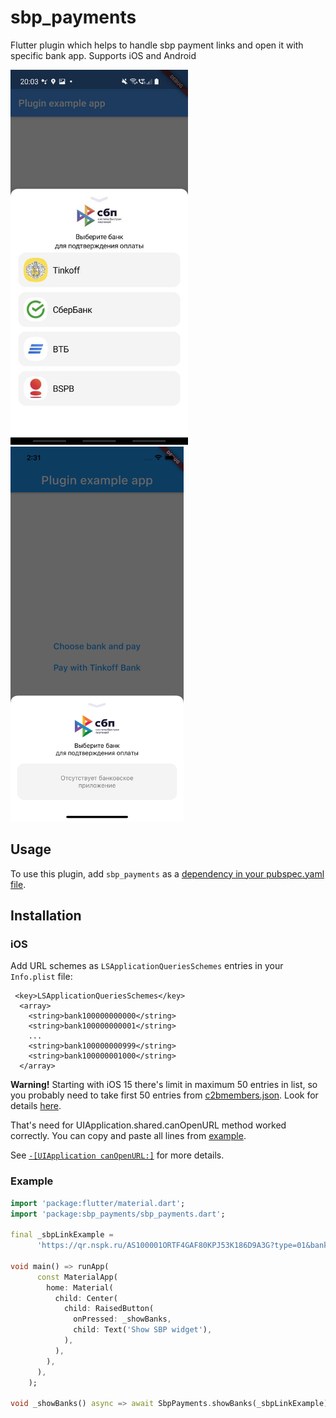 # sbp_payments

Flutter plugin which helps to handle sbp payment links and open it with specific bank app.
Supports iOS and Android

<p float="left">
 <img src="https://raw.githubusercontent.com/MrOlolo/sbp_payments/master/assets/sbp_android.jpg" height="600" alt="Android widget">
 <img src="https://raw.githubusercontent.com/MrOlolo/sbp_payments/master/assets/sbp_ios.png" height="600" alt="iOS widget">
</p>

## Usage
To use this plugin, add `sbp_payments` as a [dependency in your pubspec.yaml file](https://flutter.dev/platform-plugins/).

## Installation

### iOS
Add URL schemes as `LSApplicationQueriesSchemes` entries in your `Info.plist` file:

```
 <key>LSApplicationQueriesSchemes</key>
  <array>
    <string>bank100000000000</string>
    <string>bank100000000001</string>
    ...
    <string>bank100000000999</string>
    <string>bank100000001000</string>
  </array>
```

<b>Warning!</b> Starting with iOS 15 there's limit in maximum 50 entries in list, so you probably need to take first 50 entries from [c2bmembers.json](https://qr.nspk.ru/proxyapp/c2bmembers.json). Look for details [here](https://developer.apple.com/documentation/uikit/uiapplication/1622952-canopenurl#discussion).

That's need for UIApplication.shared.canOpenURL method worked correctly. You can copy and paste all lines from [example](https://github.com/MrOlolo/sbp_payments/blob/db6da2b2f31af67fd4d00c4a0ada37e378bc984e/sbp_payments/example/ios/Runner/Info.plist#L44).

See [`-[UIApplication canOpenURL:]`](https://developer.apple.com/documentation/uikit/uiapplication/1622952-canopenurl) for more details.

### Example

``` dart
import 'package:flutter/material.dart';
import 'package:sbp_payments/sbp_payments.dart';

final _sbpLinkExample =
      'https://qr.nspk.ru/AS100001ORTF4GAF80KPJ53K186D9A3G?type=01&bank=100000000007&crc=0C8A';

void main() => runApp(
      const MaterialApp(
        home: Material(
          child: Center(
            child: RaisedButton(
              onPressed: _showBanks,
              child: Text('Show SBP widget'),
            ),
          ),
        ),
      ),
    );

void _showBanks() async => await SbpPayments.showBanks(_sbpLinkExample);
```



